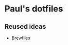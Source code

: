 # Paul's dotfiles

## Reused ideas

* [Brewfiles](https://robots.thoughtbot.com/brewfile-a-gemfile-but-for-homebrew)
